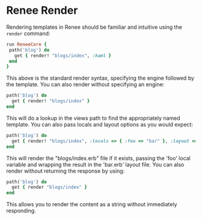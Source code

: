 # Renee Render

Rendering templates in Renee should be familiar and intuitive using the `render` command:

```ruby
run ReneeCore {
 path('blog') do
   get { render! "blogs/index", :haml }
 end
}
```

This above is the standard render syntax, specifying the engine followed by the template. You can also render without specifying an engine:

```ruby
path('blog') do
  get { render! "blogs/index" }
end
```

This will do a lookup in the views path to find the appropriately named template. You can also pass locals and layout options as you would expect:

```ruby
path('blog') do
  get { render! "blogs/index", :locals => { :foo => "bar" }, :layout => :bar }
end
```

This will render the "blogs/index.erb" file if it exists, passing the 'foo' local variable
and wrapping the result in the 'bar.erb' layout file. You can also render without returning the response by using:

```ruby
path('blog') do
  get { render "blogs/index" }
end
```

This allows you to render the content as a string without immediately responding.